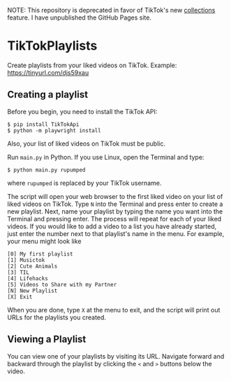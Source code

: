 NOTE: This repository is deprecated in favor of TikTok's new [collections](https://www.makeuseof.com/how-to-create-tiktok-collections/) feature. I have unpublished the GitHub Pages site.

# TikTokPlaylists
Create playlists from your liked videos on TikTok. Example: https://tinyurl.com/djs59xau

## Creating a playlist
Before you begin, you need to install the TikTok API:
```
$ pip install TikTokApi
$ python -m playwright install
```
Also, your list of liked videos on TikTok must be public. 

Run `main.py` in Python. If you use Linux, open the Terminal and type:
```
$ python main.py rupumped
```
where `rupumped` is replaced by your TikTok username.

The script will open your web browser to the first liked video on your list of liked videos on TikTok. Type `N` into the Terminal and press enter to create a new playlist. Next, name your playlist by typing the name you want into the Terminal and pressing enter. The process will repeat for each of your liked videos. If you would like to add a video to a list you have already started, just enter the number next to that playlist's name in the menu. For example, your menu might look like
```
[0] My first playlist
[1] Musictok
[2] Cute Animals
[3] TIL
[4] Lifehacks
[5] Videos to Share with my Partner
[N] New Playlist
[X] Exit
```

When you are done, type `X` at the menu to exit, and the script will print out URLs for the playlists you created.

## Viewing a Playlist
You can view one of your playlists by visiting its URL. Navigate forward and backward through the playlist by clicking the `<` and `>` buttons below the video.
